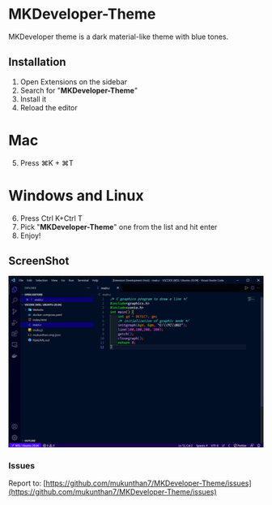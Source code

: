 # MKDeveloper-Theme
MKDeveloper theme is a dark material-like theme with blue tones.
## Installation
 1. Open Extensions on the sidebar
 2. Search for "**MKDeveloper-Theme**"
 3. Install it
 4. Reload the editor
 # Mac
 5. Press ⌘K + ⌘T
 # Windows and Linux
 6. Press Ctrl K+Ctrl T
 7. Pick "**MKDeveloper-Theme**" one from the list and hit enter
 8. Enjoy!
 ## ScreenShot
 ![MKDeveloper-Theme](https://github.com/mukunthan7/MKDeveloper-Theme/blob/main/images/MKdeveloper-Theme.png?raw=true)

### Issues
Report to: [https://github.com/mukunthan7/MKDeveloper-Theme/issues](https://github.com/mukunthan7/MKDeveloper-Theme/issues)